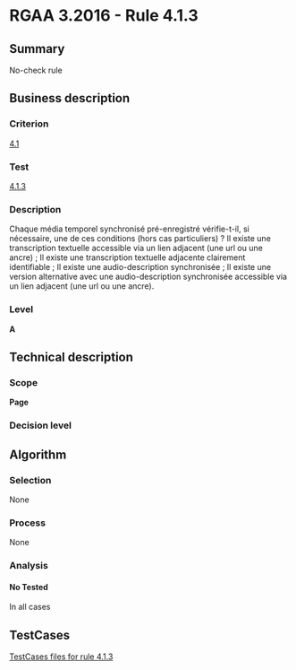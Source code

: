 # RGAA 3.2016 - Rule 4.1.3

## Summary
No-check rule


## Business description

### Criterion
[4.1](http://references.modernisation.gouv.fr/rgaa-accessibilite/criteres.html#crit-4-1)

### Test
[4.1.3](http://references.modernisation.gouv.fr/rgaa-accessibilite/criteres.html#test-4-1-3)

### Description
Chaque média temporel synchronisé pré-enregistré vérifie-t-il, si nécessaire, une de ces conditions (hors cas particuliers) ? Il existe une transcription textuelle accessible via un lien adjacent (une url ou une ancre) ; Il existe une transcription textuelle adjacente clairement identifiable ; Il existe une audio-description synchronisée ; Il existe une version alternative avec une audio-description synchronisée accessible via un lien adjacent (une url ou une ancre).

### Level
**A**


## Technical description

### Scope
**Page**

### Decision level


## Algorithm

### Selection
None

### Process
None

### Analysis

#### No Tested
In all cases


##  TestCases

[TestCases files for rule 4.1.3](https://github.com/Asqatasun/Asqatasun/tree/RGAA_3.2016/rules/rules-rgaa3.2016/src/test/resources/testcases/rgaa32016/Rgaa32016Rule040103/)


